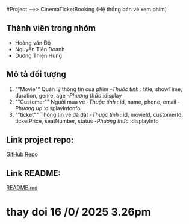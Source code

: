 #Project -->> CinemaTicketBooking (Hệ thống bán vé xem phim)

## Thành viên trong  nhóm
- Hoàng văn Độ
- Nguyễn Tiến Doanh
- Dương Thiện Hùng

## Mô tả đối tượng
1. ""Movie"" Quản lý thông tin của phim
-*Thuộc tính* : title, showTime, duration, genre, age
-*Phương thức* :display
2. ""Customer"" Người mua vé
-*Thuộc tính* : id, name, phone, email
-*Phương up* :displayInfonfo
3. ""ticket"" Thông tin vé đá đặt
-*Thuộc tính* : id, movieId, customerId, ticketPrice, seatNumber, status
-*Phương thức* :displayInfo

## Link project repo: 
[GitHub Repo](https://github.com/Rumnn/OOP_N01_Term3_2025_K17_Group6)

## Link README:
[README.md](https://github.com/Rumnn/OOP_N01_Term3_2025_K17_Group6/edit/main/README.md)


# thay doi 16 /0/ 2025 3.26pm
